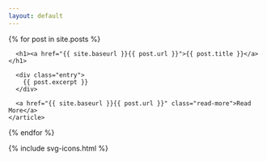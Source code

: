 ```yaml
---
layout: default
---
```

<link rel="stylesheet" type="text/css" href="{{ site.baseurl }}/style.css" />
<div class="posts">
  {% for post in site.posts %}
    <article class="post">

      <h1><a href="{{ site.baseurl }}{{ post.url }}">{{ post.title }}</a></h1>

      <div class="entry">
        {{ post.excerpt }}
      </div>

      <a href="{{ site.baseurl }}{{ post.url }}" class="read-more">Read More</a>
    </article>
  {% endfor %}
    <article class="post">
          {% include svg-icons.html %}
    </article>
</div>
